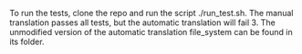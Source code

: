 To run the tests, clone the repo and run the script ./run_test.sh.
The manual translation passes all tests, but the automatic translation will fail 3.
The unmodified version of the automatic translation file_system can be found in its folder.
